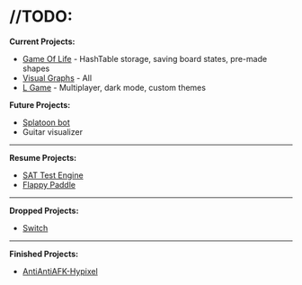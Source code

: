 # //TODO:

**Current Projects:**

- [Game Of Life](https://github.com/cmontminy/game-of-life) - HashTable storage, saving board states, pre-made shapes
- [Visual Graphs](https://github.com/Dinoswarleafs/VisualGraphs) - All
- [L Game](https://github.com/Dinoswarleafs/L_Game) - Multiplayer, dark mode, custom themes

**Future Projects:**

- [Splatoon bot](https://github.com/cmontminy/splatfest-bot)
- Guitar visualizer 
---
**Resume Projects:**

- [SAT Test Engine](https://github.com/Dinoswarleafs/SAT_Test_Engine)
- [Flappy Paddle](https://github.com/Dinoswarleafs/Flappy_Paddle)

---
**Dropped Projects:**

- [Switch](https://github.com/Dinoswarleafs/Switch)

--- 
**Finished Projects:**
- [AntiAntiAFK-Hypixel](https://github.com/Dinoswarleafs/AntiAntiAFK-Hypixel)